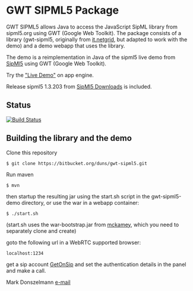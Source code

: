 # GWT SIPML5 Package

GWT SIPML5 allows Java to access the JavaScript SipML library from sipml5.org using GWT (Google Web Toolkit).
The package consists of a library (gwt-sipml5, originally from [it.netgrid](https://bitbucket.org/netgrid/gwt-sipml5), 
but adapted to work with the demo) and a demo webapp that uses the library. 

The demo is a reimplementation in Java of the sipml5 live demo from [SipMl5](http://sipml5.org) using GWT (Google Web Toolkit).

Try the <a href="http://gwt-sipml5.appspot.com/">"Live Demo"</a> on app engine.

Release sipml5 1.3.203 from [SipMl5 Downloads](https://code.google.com/p/sipml5/wiki/Downloads) is included.

## Status

[![Build Status](https://buildhive.cloudbees.com/job/duns/job/gwt-sipml5/badge/icon)](https://buildhive.cloudbees.com/job/duns/job/gwt-sipml5/)

## Building the library and the demo

Clone this repository

```
$ git clone https://bitbucket.org/duns/gwt-sipml5.git
```

Run maven

```
$ mvn
```

then startup the resulting jar using the start.sh script in the gwt-sipml5-demo directory, or use the war in a webapp container:

```
$ ./start.sh
```
(start.sh uses the war-bootstrap.jar from [mckamey](https://bitbucket.org/mckamey/war-bootstrap),
which you need to separately clone and create)

goto the following url in a WebRTC supported browser:

```
localhost:1234
```

get a sip account [GetOnSip](http://getonsip.com) and set the authentication details in the panel and make a call. 




Mark Donszelmann [e-mail](mailto:Mark.Donszelmann@gmail.com)
 

